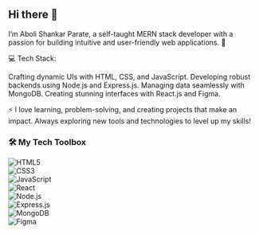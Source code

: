 ## Hi there 👋
I’m Aboli Shankar Parate, a self-taught MERN stack developer with a passion for building intuitive and user-friendly web applications. 🚀

💻 Tech Stack:

Crafting dynamic UIs with HTML, CSS, and JavaScript.
Developing robust backends using Node.js and Express.js.
Managing data seamlessly with MongoDB.
Creating stunning interfaces with React.js and Figma.

⚡ I love learning, problem-solving, and creating projects that make an impact. Always exploring new tools and technologies to level up my skills!

### 🛠️ My Tech Toolbox  
![HTML5](https://img.shields.io/badge/-HTML5-E34F26?style=flat-square&logo=html5&logoColor=white)  
![CSS3](https://img.shields.io/badge/-CSS3-1572B6?style=flat-square&logo=css3)  
![JavaScript](https://img.shields.io/badge/-JavaScript-F7DF1E?style=flat-square&logo=javascript&logoColor=black)  
![React](https://img.shields.io/badge/-React-61DAFB?style=flat-square&logo=react&logoColor=black)  
![Node.js](https://img.shields.io/badge/-Node.js-339933?style=flat-square&logo=node.js&logoColor=white)  
![Express.js](https://img.shields.io/badge/-Express.js-000000?style=flat-square&logo=express&logoColor=white)  
![MongoDB](https://img.shields.io/badge/-MongoDB-47A248?style=flat-square&logo=mongodb&logoColor=white)  
![Figma](https://img.shields.io/badge/-Figma-F24E1E?style=flat-square&logo=figma&logoColor=white)  

<!--
**sun-flame/sun-flame** is a ✨ _special_ ✨ repository because its `README.md` (this file) appears on your GitHub profile.

Here are some ideas to get you started:

- 🔭 I’m currently working on ... 
- 🌱 I’m currently learning ...
- 👯 I’m looking to collaborate on ...
- 🤔 I’m looking for help with ...
- 💬 Ask me about ...
- 📫 How to reach me: ...
- 😄 Pronouns: ...
- ⚡ Fun fact: ...
-->
 
